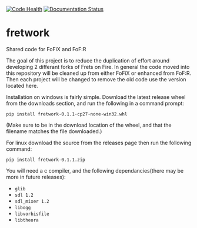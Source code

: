 [![Code Health](https://landscape.io/github/fofix/fretwork/master/landscape.svg?style=flat)](https://landscape.io/github/fofix/fretwork/master)
[![Documentation Status](https://readthedocs.org/projects/fretwork/badge/?version=latest)](http://fretwork.readthedocs.io/en/latest/?badge=latest)

# fretwork
Shared code for FoFiX and FoF:R

The goal of this project is to reduce the duplication of effort around developing 2 differant forks of Frets on Fire. In general the code moved into this repository will be cleaned up from either FoFiX or enhanced from FoF:R. Then each project will be changed to remove the old code use the version located here.

Installation on windows is fairly simple. Download the latest release wheel from the downloads section, and run the following in a command prompt:

`pip install fretwork-0.1.1-cp27-none-win32.whl`

(Make sure to be in the download location of the wheel, and that the filename matches the file downloaded.)


For linux download the source from the releases page then run the following command:

`pip install fretwork-0.1.1.zip`

You will need a c compiler, and the following dependancies(there may be more in future releases):
* `glib`
* `sdl 1.2`
* `sdl_mixer 1.2`
* `libogg`
* `libvorbisfile`
* `libtheora`
